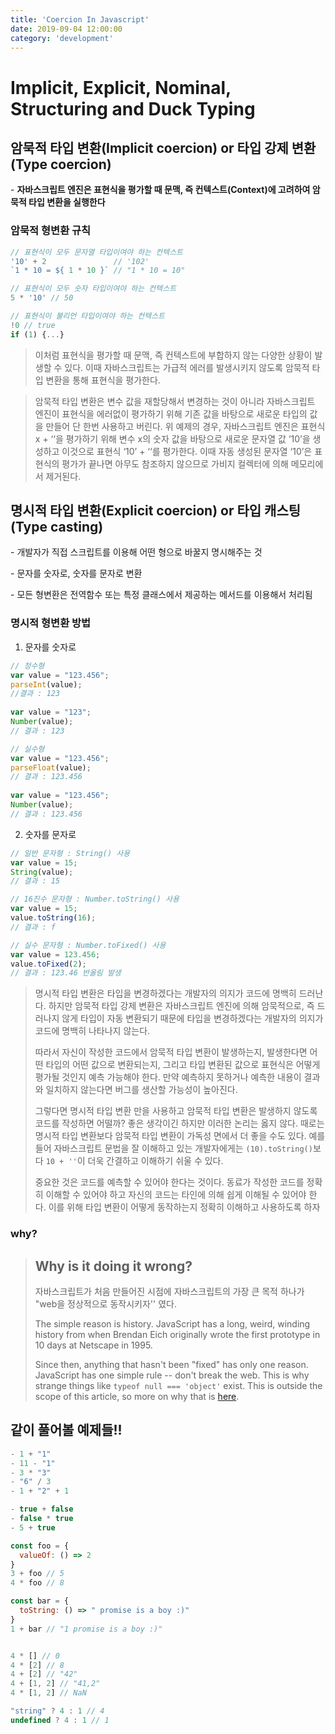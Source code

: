 ```yaml
---
title: 'Coercion In Javascript'
date: 2019-09-04 12:00:00
category: 'development'
---
```


# Implicit, Explicit, Nominal, Structuring and Duck Typing



## **암묵적 타입 변환(Implicit coercion) or 타입 강제 변환(Type coercion)**

\- **자바스크립트 엔진은 표현식을 평가할 때 문맥, 즉 컨텍스트(Context)에 고려하여 암묵적 타입 변환을 실행한다**



### **암묵적 형변환 규칙** 

```javascript
// 표현식이 모두 문자열 타입이여야 하는 컨텍스트
'10' + 2               // '102'
`1 * 10 = ${ 1 * 10 }` // "1 * 10 = 10"

// 표현식이 모두 숫자 타입이여야 하는 컨텍스트
5 * '10' // 50

// 표현식이 불리언 타입이여야 하는 컨텍스트
!0 // true
if (1) {...}
```

> 이처럼 표현식을 평가할 때 문맥, 즉 컨텍스트에 부합하지 않는 다양한 상황이 발생할 수 있다. 이때 자바스크립트는 가급적 에러를 발생시키지 않도록 암묵적 타입 변환을 통해 표현식을 평가한다.



> 암묵적 타입 변환은 변수 값을 재할당해서 변경하는 것이 아니라 자바스크립트 엔진이 표현식을 에러없이 평가하기 위해 기존 값을 바탕으로 새로운 타입의 값을 만들어 단 한번 사용하고 버린다. 위 예제의 경우, 자바스크립트 엔진은 표현식 x + ‘‘을 평가하기 위해 변수 x의 숫자 값을 바탕으로 새로운 문자열 값 ‘10’을 생성하고 이것으로 표현식 ‘10’ + ‘‘를 평가한다. 이때 자동 생성된 문자열 ‘10’은 표현식의 평가가 끝나면 아무도 참조하지 않으므로 가비지 컬렉터에 의해 메모리에서 제거된다.



## **명시적 타입 변환(Explicit coercion) or 타입 캐스팅(Type casting)**

\- 개발자가 직접 스크립트를 이용해 어떤 형으로 바꿀지 명시해주는 것

\- 문자를 숫자로, 숫자를 문자로 변환

\- 모든 형변환은 전역함수 또는 특정 클래스에서 제공하는 메서드를 이용해서 처리됨



### **명시적 형변환 방법**

1) 문자를 숫자로

```javascript
// 정수형
var value = "123.456";
parseInt(value);
//결과 : 123
 
var value = "123";
Number(value);
// 결과 : 123
```

```javascript
// 실수형
var value = "123.456";
parseFloat(value);
// 결과 : 123.456
 
var value = "123.456";
Number(value);
// 결과 : 123.456
```

 

2) 숫자를 문자로

```javascript
// 일반 문자형 : String() 사용
var value = 15;
String(value);
// 결과 : 15

// 16진수 문자형 : Number.toString() 사용
var value = 15;
value.toString(16);
// 결과 : f

// 실수 문자형 : Number.toFixed() 사용
var value = 123.456;
value.toFixed(2);
// 결과 : 123.46 반올림 발생
```



> 명시적 타입 변환은 타입을 변경하겠다는 개발자의 의지가 코드에 명백히 드러난다. 하지만 암묵적 타입 강제 변환은 자바스크립트 엔진에 의해 암묵적으로, 즉 드러나지 않게 타입이 자동 변환되기 때문에 타입을 변경하겠다는 개발자의 의지가 코드에 명백히 나타나지 않는다.
>
> 따라서 자신이 작성한 코드에서 암묵적 타입 변환이 발생하는지, 발생한다면 어떤 타입의 어떤 값으로 변환되는지, 그리고 타입 변환된 값으로 표현식은 어떻게 평가될 것인지 예측 가능해야 한다. 만약 예측하지 못하거나 예측한 내용이 결과와 일치하지 않는다면 버그를 생산할 가능성이 높아진다.
>
> 그렇다면 명시적 타입 변환 만을 사용하고 암묵적 타입 변환은 발생하지 않도록 코드를 작성하면 어떨까? 좋은 생각이긴 하지만 이러한 논리는 옳지 않다. 때로는 명시적 타입 변환보다 암묵적 타입 변환이 가독성 면에서 더 좋을 수도 있다. 예를 들어 자바스크립트 문법을 잘 이해하고 있는 개발자에게는 `(10).toString()`보다 `10 + ''`이 더욱 간결하고 이해하기 쉬울 수 있다.
>
> 중요한 것은 코드를 예측할 수 있어야 한다는 것이다. 동료가 작성한 코드를 정확히 이해할 수 있어야 하고 자신의 코드는 타인에 의해 쉽게 이해될 수 있어야 한다. 이를 위해 타입 변환이 어떻게 동작하는지 정확히 이해하고 사용하도록 하자



### why?

> ## Why is it doing it wrong?
>
> 자바스크립트가 처음 만들어진 시점에 자바스크립트의 가장 큰 목적 하나가 "web을 정상적으로 동작시키자'' 였다.
>
> The simple reason is history. JavaScript has a long, weird, winding history from when Brendan Eich originally wrote the first prototype in 10 days at Netscape in 1995.
>
> Since then, anything that hasn't been "fixed" has only one reason. JavaScript has one simple rule -- don't break the web. This is why strange things like `typeof null === 'object'` exist. This is outside the scope of this article, so more on why that is [here](https://developer.mozilla.org/en-US/docs/Web/JavaScript/Reference/Operators/typeof#null).



## 같이 풀어볼 예제들!!

```javascript
- 1 + "1"
- 11 - "1"
- 3 * "3"
- "6" / 3
- 1 + "2" + 1

- true + false
- false * true
- 5 + true

const foo = {
  valueOf: () => 2
}
3 + foo // 5
4 * foo // 8

const bar = {
  toString: () => " promise is a boy :)"
}
1 + bar // "1 promise is a boy :)"


4 * [] // 0
4 * [2] // 8
4 + [2] // "42"
4 + [1, 2] // "41,2"
4 * [1, 2] // NaN

"string" ? 4 : 1 // 4
undefined ? 4 : 1 // 1
```

